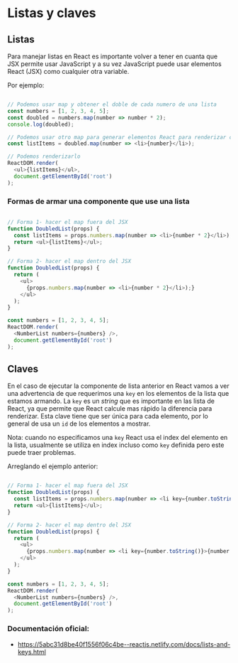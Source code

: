 # Listas y claves

## Listas
Para manejar listas en React es importante volver a tener en cuanta que JSX permite usar JavaScript y a su vez JavaScript puede usar elementos React (JSX) como cualquier otra variable.

Por ejemplo:
```javascript

// Podemos usar map y obtener el doble de cada numero de una lista
const numbers = [1, 2, 3, 4, 5];
const doubled = numbers.map(number => number * 2);
console.log(doubled);

// Podemos usar otro map para generar elementos React para renderizar como una lista
const listItems = doubled.map(number => <li>{number}</li>);

// Podemos renderizarlo
ReactDOM.render(
  <ul>{listItems}</ul>,
  document.getElementById('root')
);
```

### Formas de armar una componente que use una lista
```javascript

// Forma 1- hacer el map fuera del JSX
function DoubledList(props) {
  const listItems = props.numbers.map(number => <li>{number * 2}</li>);
  return <ul>{listItems}</ul>;
}

// Forma 2- hacer el map dentro del JSX
function DoubledList(props) {
  return (
    <ul>
      {props.numbers.map(number => <li>{number * 2}</li>);}
    </ul>
  );
}

const numbers = [1, 2, 3, 4, 5];
ReactDOM.render(
  <NumberList numbers={numbers} />,
  document.getElementById('root')
);
```

## Claves
En el caso de ejecutar la componente de lista anterior en React vamos a ver una advertencia de que requerimos una `key` en los elementos de la lista que estamos armando.
La `key` es un *string* que es importante en las lista de React, ya que permite que React calcule mas rápido la diferencia para renderizar.
Esta clave tiene que ser única para cada elemento, por lo general de usa un `id` de los elementos a mostrar.

Nota: cuando no especificamos una `key` React usa el index del elemento en la lista, usualmente se utiliza en index incluso como `key` definida pero este puede traer problemas.

Arreglando el ejemplo anterior:
```javascript

// Forma 1- hacer el map fuera del JSX
function DoubledList(props) {
  const listItems = props.numbers.map(number => <li key={number.toString()} >{number * 2}</li>);
  return <ul>{listItems}</ul>;
}

// Forma 2- hacer el map dentro del JSX
function DoubledList(props) {
  return (
    <ul>
      {props.numbers.map(number => <li key={number.toString()}>{number * 2}</li>);}
    </ul>
  );
}

const numbers = [1, 2, 3, 4, 5];
ReactDOM.render(
  <NumberList numbers={numbers} />,
  document.getElementById('root')
);
```

### Documentación oficial:
- https://5abc31d8be40f1556f06c4be--reactjs.netlify.com/docs/lists-and-keys.html

